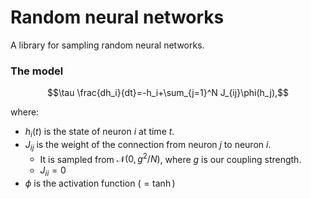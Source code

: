 # Random neural networks

A library for sampling random neural networks.

### The model
```math
\tau \frac{dh_i}{dt}=-h_i+\sum_{j=1}^N J_{ij}\phi(h_j),
```
where:
- $`h_i(t)`$ is the state of neuron $i$ at time $t$.
- $`J_{ij}`$ is the weight of the connection from neuron $j$ to neuron $i$.
  - It is sampled from $\mathcal{N}(0, g^2/N)$, where $g$ is our coupling strength.
  - $`J_{ii}=0`$
- $`\phi`$ is the activation function ($`=\tanh`$)

